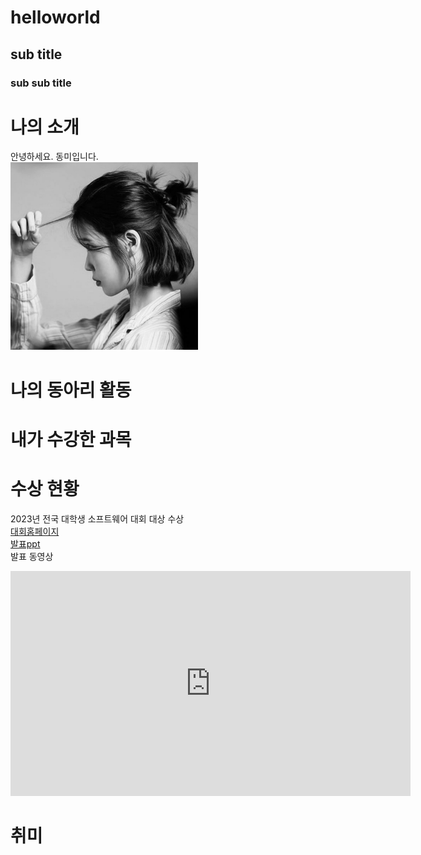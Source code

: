 # helloworld
## sub title
### sub sub title

# 나의 소개
안녕하세요. 동미입니다. <br>
<img src="2.jpg" width="300" height="300"/> <br>

# 나의 동아리 활동

# 내가 수강한 과목

# 수상 현황
2023년 전국 대학생 소프트웨어 대회 대상 수상 <br>
[대회홈페이지](https://www.naver.com) <br>
[발표ppt](/presentation.pptx) <br>
발표 동영상<br>
<iframe width="640" height="360" src="https://www.youtube.com/embed/Tgr9KOkjNnU" title="[22/23 PL 27R] 토트넘 vs 노팅엄 손흥민 주요장면" frameborder="0" allow="accelerometer; autoplay; clipboard-write; encrypted-media; gyroscope; picture-in-picture; web-share" allowfullscreen></iframe>

# 취미 
